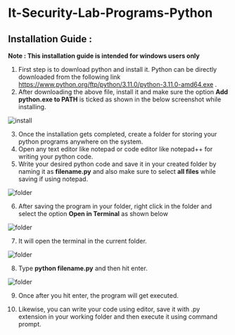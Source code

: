 # It-Security-Lab-Programs-Python

## Installation Guide :

 **Note : This installation guide is intended for windows users only** 

1. First step is to download python and install it. Python can be directly downloaded from the following link https://www.python.org/ftp/python/3.11.0/python-3.11.0-amd64.exe .
2. After downloading the above file, install it and make sure the option **Add python.exe to PATH** is ticked as shown in the below screenshot while installing. 

![install](https://user-images.githubusercontent.com/111919907/200187308-9e472c2b-25c3-492f-91b6-5b0214a7e4c7.png)

3. Once the installation gets completed, create a folder for storing your python programs anywhere on the system.
4. Open any text editor like notepad or code editor like notepad++ for writing your python code.
5. Write your desired python code and save it in your created folder by naming it as **filename.py** and also make sure to select **all files** while saving if using notepad.

![folder](https://user-images.githubusercontent.com/111919907/200188167-a8321634-565e-421e-a1ce-1d4cd9cd10f2.png)

6. After saving the program in your folder, right click in the folder and select the option **Open in Terminal** as shown below 

![folder](https://user-images.githubusercontent.com/111919907/200188363-1b36e01f-f3c3-4e30-9b78-68f15b2f1e2a.png)

7. It will open the terminal in the current folder.

![folder](https://user-images.githubusercontent.com/111919907/200188437-4f8a2704-c18b-4f01-9c20-b82c37bca873.png)

8. Type **python<space> filename.py** and then hit enter.

![folder](https://user-images.githubusercontent.com/111919907/200188568-a02af81e-f1a3-4335-8f8b-1b3bb6606718.png)

9. Once after you hit enter, the program will get executed. 
  
10. Likewise, you can write your code using editor, save it with .py extension in your working folder and then execute it using command prompt.
  
  
  
